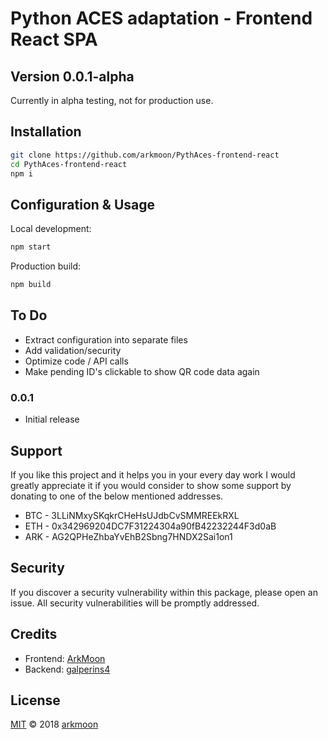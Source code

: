 # Python ACES adaptation - Frontend React SPA

## Version 0.0.1-alpha

Currently in alpha testing, not for production use.

## Installation

```sh
git clone https://github.com/arkmoon/PythAces-frontend-react
cd PythAces-frontend-react
npm i
```
## Configuration & Usage

Local development:
```sh
npm start
```

Production build:
```sh
npm build
```

## To Do
- Extract configuration into separate files
- Add validation/security
- Optimize code / API calls
- Make pending ID's clickable to show QR code data again

### 0.0.1
- Initial release

## Support

If you like this project and it helps you in your every day work I would greatly appreciate it if you would consider to show some support by donating to one of the below mentioned addresses.

- BTC - 3LLiNMxySKqkrCHeHsUJdbCvSMMREEkRXL
- ETH - 0x342969204DC7F31224304a90fB42232244F3d0aB
- ARK - AG2QPHeZhbaYvEhB2Sbng7HNDX2Sai1on1

## Security

If you discover a security vulnerability within this package, please open an issue. All security vulnerabilities will be promptly addressed.

## Credits

- Frontend: [ArkMoon](https://github.com/arkmoon)
- Backend: [galperins4](https://github.com/galperins4)

## License

[MIT](LICENSE) © 2018 [arkmoon](https://github.com/arkmoon)
